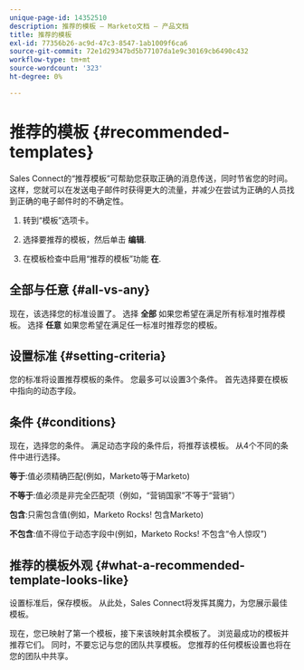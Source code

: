 ```yaml
---
unique-page-id: 14352510
description: 推荐的模板 — Marketo文档 — 产品文档
title: 推荐的模板
exl-id: 77356b26-ac9d-47c3-8547-1ab1009f6ca6
source-git-commit: 72e1d29347bd5b77107da1e9c30169cb6490c432
workflow-type: tm+mt
source-wordcount: '323'
ht-degree: 0%

---
```


# 推荐的模板 {#recommended-templates}

Sales Connect的“推荐模板”可帮助您获取正确的消息传送，同时节省您的时间。 这样，您就可以在发送电子邮件时获得更大的流量，并减少在尝试为正确的人员找到正确的电子邮件时的不确定性。

1. 转到“模板”选项卡。

1. 选择要推荐的模板，然后单击 **编辑**.

1. 在模板检查中启用“推荐的模板”功能 **在**.

## 全部与任意 {#all-vs-any}

现在，该选择您的标准设置了。 选择 **全部** 如果您希望在满足所有标准时推荐模板。 选择 **任意** 如果您希望在满足任一标准时推荐您的模板。

## 设置标准 {#setting-criteria}

您的标准将设置推荐模板的条件。 您最多可以设置3个条件。 首先选择要在模板中指向的动态字段。

## 条件 {#conditions}

现在，选择您的条件。 满足动态字段的条件后，将推荐该模板。 从4个不同的条件中进行选择。

**等于**:值必须精确匹配(例如，Marketo等于Marketo)

**不等于**:值必须是非完全匹配项（例如，“营销国家”不等于“营销”）

**包含**:只需包含值(例如，Marketo Rocks! 包含Marketo)

**不包含**:值不得位于动态字段中(例如，Marketo Rocks! 不包含“令人惊叹”)

## 推荐的模板外观 {#what-a-recommended-template-looks-like}

设置标准后，保存模板。 从此处，Sales Connect将发挥其魔力，为您展示最佳模板。

现在，您已映射了第一个模板，接下来该映射其余模板了。 浏览最成功的模板并推荐它们。 同时，不要忘记与您的团队共享模板。 您推荐的任何模板设置也将在您的团队中共享。
